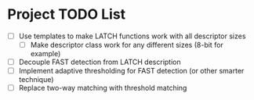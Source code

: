 # Project TODO List

- [ ] Use templates to make LATCH functions work with all descriptor sizes
  - [ ] Make descriptor class work for any different sizes (8-bit for example)
- [ ] Decouple FAST detection from LATCH description
- [ ] Implement adaptive thresholding for FAST detection (or other smarter technique)
- [ ] Replace two-way matching with threshold matching
